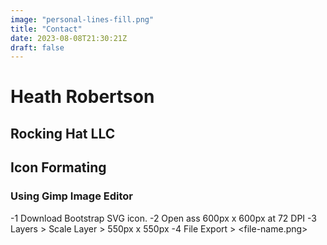 ```yaml
---
image: "personal-lines-fill.png" 
title: "Contact"
date: 2023-08-08T21:30:21Z
draft: false 
---
```


# Heath Robertson
## Rocking Hat LLC

## Icon Formating
### Using Gimp Image Editor

-1 Download Bootstrap SVG icon.
-2 Open ass 600px x 600px at 72 DPI
-3 Layers > Scale Layer > 550px x 550px
-4 File Export > <file-name.png>
